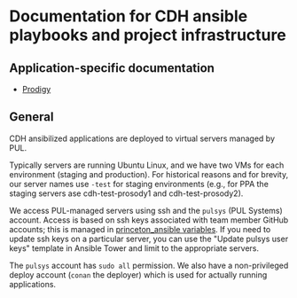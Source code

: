# Documentation for CDH ansible playbooks and project infrastructure

## Application-specific documentation
- [Prodigy](applications/prodigy.md) 


## General

CDH ansibilized applications are deployed to virtual servers managed by PUL.

Typically servers are running Ubuntu Linux, and we have two VMs for each environment (staging and production). For historical reasons and for brevity, our server names use `-test` for staging environments (e.g., for PPA the staging servers ase cdh-test-prosody1 and cdh-test-prosody2).

We access PUL-managed servers using ssh and the `pulsys` (PUL Systems) account.
Access is based on ssh keys associated with team member GitHub accounts; this is managed
in [princeton_ansible variables](https://github.com/pulibrary/princeton_ansible/blob/main/group_vars/all/vars.yml#L115). If you need to update ssh keys on a particular server, you can use the 
"Update pulsys user keys" template in Ansible Tower and limit to the appropriate servers.

The `pulsys` account has `sudo all` permission. We also have a non-privileged deploy account (`conan` the deployer) which is used for actually running applications.
